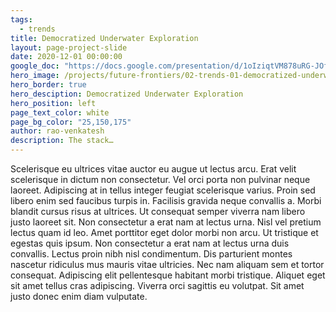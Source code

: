 ```yaml
---
tags:
  - trends
title: Democratized Underwater Exploration
layout: page-project-slide
date: 2020-12-01 00:00:00
google_doc: "https://docs.google.com/presentation/d/1oIziqtVM878uRG-JOfrQNvGFsQWKP_S_W8cLkhQlXvA/edit#slide=id.g8f42444074_0_31"
hero_image: /projects/future-frontiers/02-trends-01-democratized-underwater-exploration-04.jpg
hero_border: true
hero_desciption: Democratized Underwater Exploration
hero_position: left
page_text_color: white
page_bg_color: "25,150,175"
author: rao-venkatesh
description: The stack…
---
```

Scelerisque eu ultrices vitae auctor eu augue ut lectus arcu. Erat velit scelerisque in dictum non consectetur. Vel orci porta non pulvinar neque laoreet. Adipiscing at in tellus integer feugiat scelerisque varius. Proin sed libero enim sed faucibus turpis in. Facilisis gravida neque convallis a. Morbi blandit cursus risus at ultrices. Ut consequat semper viverra nam libero justo laoreet sit. Non consectetur a erat nam at lectus urna. Nisl vel pretium lectus quam id leo. Amet porttitor eget dolor morbi non arcu. Ut tristique et egestas quis ipsum. Non consectetur a erat nam at lectus urna duis convallis. Lectus proin nibh nisl condimentum. Dis parturient montes nascetur ridiculus mus mauris vitae ultricies. Nec nam aliquam sem et tortor consequat. Adipiscing elit pellentesque habitant morbi tristique. Aliquet eget sit amet tellus cras adipiscing. Viverra orci sagittis eu volutpat. Sit amet justo donec enim diam vulputate.

